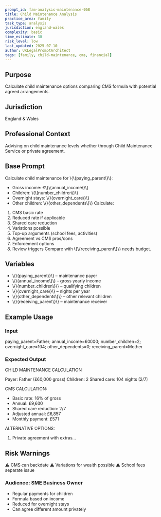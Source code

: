 ```yaml
---
prompt_id: fam-analysis-maintenance-058
title: Child Maintenance Analysis
practice_area: family
task_type: analysis
jurisdiction: england-wales
complexity: basic
time_estimate: 30
risk_level: low
last_updated: 2025-07-10
author: UKLegalPromptArchitect
tags: [family, child-maintenance, cms, financial]
---
```


## Purpose
Calculate child maintenance options comparing CMS formula with potential agreed arrangements.

## Jurisdiction
England & Wales

## Professional Context
Advising on child maintenance levels whether through Child Maintenance Service or private agreement.

## Base Prompt
Calculate child maintenance for \\{\\{paying_parent\\}\\}:
- Gross income: £\\{\\{annual_income\\}\\}
- Children: \\{\\{number_children\\}\\}
- Overnight stays: \\{\\{overnight_care\\}\\}
- Other children: \\{\\{other_dependents\\}\\}
Calculate:
1. CMS basic rate
2. Reduced rate if applicable
3. Shared care reduction
4. Variations possible
5. Top-up arguments (school fees, activities)
6. Agreement vs CMS pros/cons
7. Enforcement options
8. Review triggers
Compare with \\{\\{receiving_parent\\}\\} needs budget.

## Variables
- \\{\\{paying_parent\\}\\} – maintenance payer
- \\{\\{annual_income\\}\\} – gross yearly income
- \\{\\{number_children\\}\\} – qualifying children
- \\{\\{overnight_care\\}\\} – nights per year
- \\{\\{other_dependents\\}\\} – other relevant children
- \\{\\{receiving_parent\\}\\} – maintenance receiver

## Example Usage
### Input
paying_parent=Father; annual_income=60000; number_children=2; overnight_care=104; other_dependents=0; receiving_parent=Mother

### Expected Output
CHILD MAINTENANCE CALCULATION

Payer: Father (£60,000 gross)
Children: 2
Shared care: 104 nights (2/7)

CMS CALCULATION:
- Basic rate: 16% of gross
- Annual: £9,600
- Shared care reduction: 2/7
- Adjusted annual: £6,857
- Monthly payment: £571

ALTERNATIVE OPTIONS:
1. Private agreement with extras...

## Risk Warnings
⚠️ CMS can backdate
⚠️ Variations for wealth possible
⚠️ School fees separate issue

### Audience: SME Business Owner
- Regular payments for children
- Formula based on income
- Reduced for overnight stays
- Can agree different amount privately
